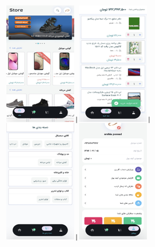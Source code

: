 <img src="https://github.com/arshiapassad/Store/blob/23704d1076dbf5cd3aeaab6d5d9dcdb57e36a9b4/file_0000986.jpg" width="180" height="310"> |
<img src="https://github.com/arshiapassad/Store/blob/23704d1076dbf5cd3aeaab6d5d9dcdb57e36a9b4/file_0000987.jpg" width="180" height="310"> |
<img src="https://github.com/arshiapassad/Store/blob/23704d1076dbf5cd3aeaab6d5d9dcdb57e36a9b4/file_0000984.jpg" width="180" height="310"> |
<img src="https://github.com/arshiapassad/Store/blob/23704d1076dbf5cd3aeaab6d5d9dcdb57e36a9b4/file_0000988.jpg" width="180" height="310">
